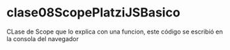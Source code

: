 # clase08ScopePlatziJSBasico
CLase de Scope que lo explica con una funcion, este código se escribió en la consola del navegador

